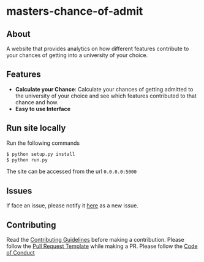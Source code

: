 # masters-chance-of-admit

## About
A website that provides analytics on how different features contribute to your chances of getting into a university of your choice.

## Features

* **Calculate your Chance**: Calculate your chances of getting admitted to the university of your choice and see which features contributed to that chance and how.
* **Easy to use Interface**

## Run site locally
Run the following commands
```bash
$ python setup.py install   
$ python run.py
```
The site can be accessed from the url `0.0.0.0:5000`
## Issues

If face an issue, please notify it [here](https://github.com/BBloggsbott/masters-chance-of-admit/issues) as a new issue.

## Contributing

Read the [Contributing Guidelines](https://github.com/BBloggsbott/masters-chance-of-admit/blob/master/CONTRIBUTING.md) before making a contribution. Please follow the [Pull Request Template](https://github.com/BBloggsbott/masters-chance-of-admit/blob/master/PULL_REQUEST_TEMPLATE.md) while making a PR. Please follow the [Code of Conduct](https://github.com/BBloggsbott/masters-chance-of-admit/blob/master/CODE_OF_CONDUCT.md)